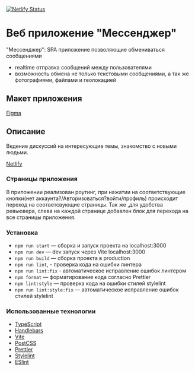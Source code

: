 [![Netlify Status](https://api.netlify.com/api/v1/badges/46ae13a3-e441-4655-8046-059d65facb24/deploy-status)](https://app.netlify.com/sites/otolmachevspint1/deploys)

# Веб приложение "Мессенджер"

"Мессенджер": SPA приложение позволяющие обмениваться сообщениями

- realtime отправка сообщений между пользователями
- возможность обмена не только текстовыми сообщениями, а так же фотографиями, файлами и геолокацией

## Макет приложения

[Figma](<https://www.figma.com/design/50VC2zZHNeNxL3LgvNixkS/Chat_external_link-(Copy)?node-id=1-616&node-type=frame&t=g67gsTH2sLVjB6gR-0>)

## Описание

Ведение дискуссий на интересующие темы, знакомство с новыми людьми.

[Netlify](https://otolmachevspint1.netlify.app/)

### Страницы приложения

В приложении реализован роутинг, при нажатии на соответствующие кнопки(нет аккаунта?/Авторизоваться?войти/профиль) происходит переход на соответсвующие страницы. Так же ,для удобства ревьювера, слева на каждой странице добавлен блок для перехода на все страницы приложения.

### Установка

- `npm run start` — сборка и запуск проекта на localhost:3000
- `npm run dev` — dev запуск через Vite localhost:3000
- `npm run build` — сборка проекта в production
- `npm run lint`, - проверка кода на ошибки линтера
- `npm run lint:fix` - автоматическое исправление ошибок линтером
- `npm format` — форматирование кода согласно Prettier
- `npm lint:style` — проверка кода на ошибки стилей stylelint
- `npm run lint:style:fix` — автоматическое исправление ошибок стилей stylelint

### Использованные технологии

- [TypeScript](https://www.typescriptlang.org/)
- [Handlebars](https://handlebarsjs.com/guide/#what-is-handlebars)
- [Vite](https://vite.dev/)
- [PostCSS](https://postcss.org/)
- [Prettier](https://prettier.io/)
- [Stylelint](https://stylelint.io/)
- [ESlint](https://eslint.org/)
